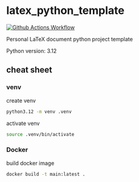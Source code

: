 # latex_python_template

[![Github Actions Workflow](https://github.com/DiogoCarapito/latex_python_template/actions/workflows/main.yaml/badge.svg)](https://github.com/DiogoCarapito/latex_python_template/actions/workflows/main.yaml)

Personal LaTeX document python project template

Python version: 3.12

## cheat sheet

### venv

create venv

```bash
python3.12 -m venv .venv
```

activate venv

```bash
source .venv/bin/activate
```

### Docker

build docker image

```bash
docker build -t main:latest .
```
